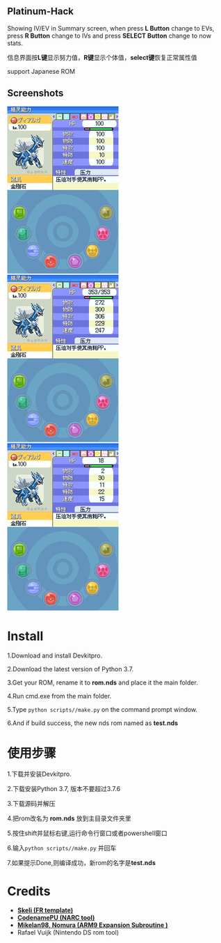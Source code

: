 ## Platinum-Hack
Showing IV/EV in Summary screen, when press **L Button** change to EVs, press **R Button** change to IVs and press  **SELECT Button** change to now stats.

信息界面按**L键**显示努力值，**R键**显示个体值，**select键**恢复正常属性值

support Japanese ROM

## Screenshots
![Screenshots1](https://github.com/Bubble791/Platinum-Hack/blob/main/Screenshots/test__14435.png)![Screenshots1](https://github.com/Bubble791/Platinum-Hack/blob/main/Screenshots/test__14406.png)![Screenshots1](https://github.com/Bubble791/Platinum-Hack/blob/main/Screenshots/test__14455.png)

# Install
 1.Download and install Devkitpro. 
 
 2.Download the latest version of Python 3.7.
 
 3.Get your ROM, rename it to **rom.nds** and place it the main folder.
 
 4.Run cmd.exe from the main folder.
 
 5.Type `python scripts//make.py` on the command prompt window.
 
 6.And if build success, the new nds rom named as **test.nds**
 
 # 使用步骤 
 1.下载并安装Devkitpro. 
 
 2.下载安装Python 3.7, 版本不要超过3.7.6
 
 3.下载源码并解压
 
 4.把rom改名为 **rom.nds** 放到主目录文件夹里
 
 5.按住shift并鼠标右键,运行命令行窗口或者powershell窗口
 
 6.输入`python scripts//make.py` 并回车
 
 7.如果提示Done,则编译成功，新rom的名字是**test.nds**
 

# Credits
* [**Skeli (FR template)**][CFRU]
* [**CodenamePU (NARC tool)**][G5T]
* [**Mikelan98, Nomura (ARM9 Expansion Subroutine )**][ARM9]
* Rafael Vuijk (Nintendo DS rom tool)


[CFRU]: https://github.com/Skeli789/Complete-Fire-Red-Upgrade
[G5T]: https://github.com/CodenamePU/Gen5Tools
[ARM9]: pokehacking.com/r/20041000
